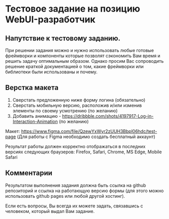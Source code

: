 # Тестовое задание на позицию WebUI-разработчик

## Напутствие к тестовому заданию.
При решении задания можно и нужно использовать любые готовые фреймворки и компоненты которые позволят сэкономить Вам время и решить задачу оптимальным образом. Однако просим Вас сопроводить решение краткой документацией о том, какие фреймворки или библиотеки были использованы и почему. 

## Верстка макета

1. Сверстать предложенную ниже форму логина (обязательно)
2. Сверстать мобильную версию, расположив и/или изменив элементы по своему усмотрению (по желанию)
3. Добавить анимацию - https://dribbble.com/shots/4197917-Log-in-Interaction-Animation (по желанию)

Макет: https://www.figma.com/file/QzewYxWyr2zUUH3Bbpl06hdc/test-page
(Для работы с Figma необходимо создать бесплатный аккаунт)

Результат работы должен корректно отображаться в последних версиях следующих браузеров: Firefox, Safari, Chrome, MS Edge, Mobile Safari

## Комментарии

Результатом выполнения задания должна быть ссылка на github репозиторий и ссылка на работающую версию формы (для этого можно использовать github pages или любой другой хостинг).

Если есть вопросы, Вы всегда их можете задать, связавшись с человеком, который выдал Вам задание.
